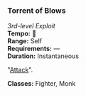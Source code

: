 ### Torrent of Blows
*3rd-level Exploit*  
**Tempo:** 🔷  
**Range:** Self  
**Requirements:** —  
**Duration:** Instantaneous  

"[Attack]".

**Classes:** Fighter, Monk

[Attack]: ../../Rules/Encounters/Actions/Attack.md
